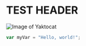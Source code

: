 # TEST HEADER

![Image of Yaktocat](https://octodex.github.com/images/yaktocat.png)

``` javascript
var myVar = "Hello, world!";
```


